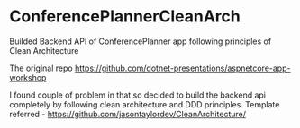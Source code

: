 # ConferencePlannerCleanArch
Builded Backend API of ConferencePlanner app following principles of Clean Architecture 

The original repo https://github.com/dotnet-presentations/aspnetcore-app-workshop

I found couple of problem in that so decided to build the backend api completely by following clean architecture and DDD principles. 
Template referred - https://github.com/jasontaylordev/CleanArchitecture/


